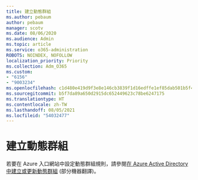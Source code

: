 ```yaml
---
title: 建立動態群組
ms.author: pebaum
author: pebaum
manager: scotv
ms.date: 08/06/2020
ms.audience: Admin
ms.topic: article
ms.service: o365-administration
ROBOTS: NOINDEX, NOFOLLOW
localization_priority: Priority
ms.collection: Adm_O365
ms.custom:
- "6156"
- "9003234"
ms.openlocfilehash: c1d480e419d9f3e8e146cb3839f1d16edffe1ef85dab501b5f447145b00f9358
ms.sourcegitcommit: b5f7da89a650d2915dc652449623c78be6247175
ms.translationtype: HT
ms.contentlocale: zh-TW
ms.lasthandoff: 08/05/2021
ms.locfileid: "54032477"
---
```

# <a name="create-a-dynamic-group"></a>建立動態群組

若要在 Azure 入口網站中設定動態群組規則，請參閱[在 Azure Active Directory 中建立或更新動態群組](https://docs.microsoft.com/azure/active-directory/users-groups-roles/groups-create-rule) (部分機器翻譯)。